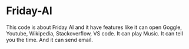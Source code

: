 # Friday-AI
This code is about Friday AI and it have features like it can open Goggle, Youtube, Wikipedia, Stackoverflow, VS code. It can play Music. It can tell you the time. And it can send email.
